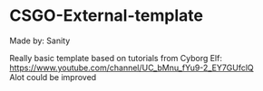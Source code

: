# CSGO-External-template
Made by: Sanity

Really basic template based on tutorials from Cyborg Elf: https://www.youtube.com/channel/UC_bMnu_fYu9-2_EY7GUfclQ <br/>
Alot could be improved
